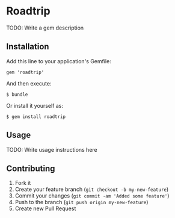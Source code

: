 # Roadtrip

TODO: Write a gem description

## Installation

Add this line to your application's Gemfile:

    gem 'roadtrip'

And then execute:

    $ bundle

Or install it yourself as:

    $ gem install roadtrip

## Usage

TODO: Write usage instructions here

## Contributing

1. Fork it
2. Create your feature branch (`git checkout -b my-new-feature`)
3. Commit your changes (`git commit -am 'Added some feature'`)
4. Push to the branch (`git push origin my-new-feature`)
5. Create new Pull Request
